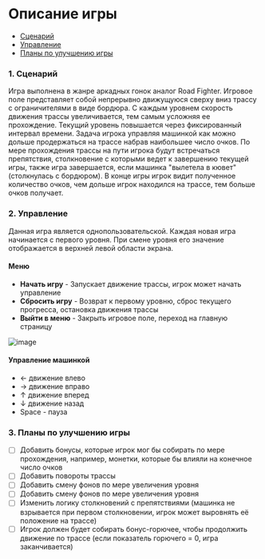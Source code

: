 # Описание игры
- [Сценарий](#1-сценарий)
- [Управление](#2-управление)
- [Планы по улучшению игры](#3-планы-по-улучшению-игры)

### **1. Сценарий**

Игра выполнена в жанре аркадных гонок аналог Road Fighter. Игровое поле представляет собой непрерывно движущуюся сверху вниз трассу с ограничителями в виде бордюра. 
С каждым уровнем скорость движения трассы увеличивается, тем самым усложняя ее прохождение. Текущий уровень повышается через фиксированный интервал времени.
Задача игрока управляя машинкой как можно дольше продержаться на трассе набрав наибольшее число очков. 
По мере прохождения трассы на пути игрока будут встречаться препятствия, столкновение с которыми ведет к завершению текущей игры, также игра завершается, если машинка "вылетела в кювет" (столкнулась с бордюром).
В конце игры игрок видит полученное количество очков, чем дольше игрок находился на трассе, тем больше очков получает.

### **2. Управление**

Данная игра является однопользовательской. Каждая новая игра начинается с первого уровня. При смене уровня его значение отображается в верхней левой области экрана.
#### Меню
- **Начать игру** - Запускает движение трассы, игрок может начать управление
- **Сбросить игру** - Возврат к первому уровню, сброс текущего прогресса, остановка движения трассы
- **Выйти в меню** - Закрыть игровое поле, переход на главную страницу
 
![image](https://github.com/crazymaza/CodeBusters/assets/129430140/2410b589-26fa-43ba-a61f-8d8fa8a7747b)

#### Управление машинкой
- ← движение влево
- → движение вправо
- ↑ движение вперед
- ↓ движение назад
- Space - пауза

### **3. Планы по улучшению игры**
- [ ] Добавить бонусы, которые игрок мог бы собирать по мере прохождения, например, монетки, которые бы влияли на конечное число очков
- [ ] Добавить повороты трассы
- [ ] Добавить смену фонов по мере увеличения уровня
- [ ] Добавить смену фонов по мере увеличения уровня
- [ ] Изменить логику столкновений с препятствиями (машинка не взрывается при первом столкновении, игрок может выровнять её положение на трассе)
- [ ] Игрок должен будет собирать бонус-горючее, чтобы продолжить движение по трассе (если показатель горючего = 0, игра заканчивается)
